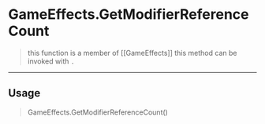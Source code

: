 # GameEffects.GetModifierReferenceCount
> this function is a member of [[GameEffects]]
> this method can be invoked with `.`
-----
## Usage
> GameEffects.GetModifierReferenceCount()
